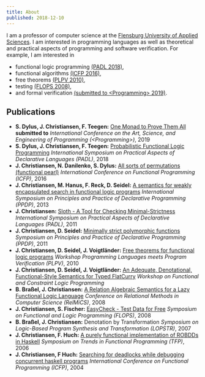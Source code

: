```yaml
---
title: About
published: 2018-12-10
---
```


I am a professor of computer science at the
[Flensburg University of Applied Sciences](http://www.hs-flensburg.de). I am
interested in programming languages as well as theoretical and practical aspects of
programming and software verification. For example, I am interested in

* functional logic programming [(PADL 2018)](http://www-ps.informatik.uni-kiel.de/~sad/padl2018-preprint.pdf),
* functional algorithms [(ICFP 2016)](http://informatik.uni-kiel.de/~sad/icfp2016-preprint.pdf),
* free theorems [(PLPV 2010)](http://www.janis-voigtlaender.eu/papers/FreeTheoremsForFunctionalLogicPrograms.pdf),
* testing [(FLOPS 2008)](http://www-ps.informatik.uni-kiel.de/~sebf/data/pub/flops08.pdf),
* and formal verification [(submitted to &lt;Programming&gt; 2019)](https://arxiv.org/pdf/1805.08059.pdf).


## Publications

* **S. Dylus, J. Christiansen, F. Teegen:** [One Monad to Prove Them All](https://arxiv.org/pdf/1805.08059.pdf) **submitted to** *International Conference on the Art, Science, and
Engineering of Programming (&lt;Programming&gt;)*, 2019
* **S. Dylus, J. Christiansen, F. Teegen:** [Probabilistic Functional Logic Programming](http://www-ps.informatik.uni-kiel.de/~sad/padl2018-preprint.pdf) *International Symposium on Practical Aspects of Declarative Languages (PADL)*, 2018
* **J. Christiansen, N. Danilenko, S. Dylus:** [All sorts of permutations (functional pearl)](http://informatik.uni-kiel.de/~sad/icfp2016-preprint.pdf) *International Conference on Functional Programming (ICFP)*, 2016
* **J. Christiansen, M. Hanus, F. Reck, D. Seidel:** [A semantics for weakly encapsulated search in functional logic programs](https://www.informatik.uni-kiel.de/~mh/publications/papers/PPDP13.pdf) *International Symposium on Principles and Practice of Declarative Programming (PPDP)*, 2013
* **J. Christiansen:** [Sloth - A Tool for Checking Minimal-Strictness](http://www.rpe.informatik.uni-kiel.de/de/rechnergestutzte-programmentwicklung/dateien/forschungunddiplomarbeiten/PADL.pdf) *International Symposium on Practical Aspects of Declarative Languages (PADL)*, 2011
* **J. Christiansen, D. Seidel:** [Minimally strict polymorphic functions](http://www.rpe.informatik.uni-kiel.de/de/rechnergestutzte-programmentwicklung/dateien/forschungunddiplomarbeiten/PPDP.pdf) *Symposium on Principles and Practice of Declarative Programming (PPDP)*, 2011
* **J. Christiansen, D. Seidel, J. Voigtländer:** [Free theorems for functional logic programs](http://www.janis-voigtlaender.eu/papers/FreeTheoremsForFunctionalLogicPrograms.pdf) *Workshop Programming Languages meets Program Verification (PLPV)*, 2010
* **J. Christiansen, D. Seidel, J. Voigtländer:** [An Adequate, Denotational, Functional-Style Semantics for Typed FlatCurry](http://citeseerx.ist.psu.edu/viewdoc/download?doi=10.1.1.186.251&rep=rep1&type=pdf) *Workshop on Functional and Constraint Logic Programming*
* **B. Braßel, J. Christiansen:** [A Relation Algebraic Semantics for a Lazy Functional Logic Language](http://citeseerx.ist.psu.edu/viewdoc/download?doi=10.1.1.91.8678&rep=rep1&type=pdf) *Conference on Relational Methods in Computer Science (RelMiCS)*, 2008
* **J. Christiansen, S. Fischer:** [EasyCheck - Test Data for Free](http://www-ps.informatik.uni-kiel.de/~sebf/data/pub/flops08.pdf) *Symposium on Functional and Logic Programming (FLOPS)*, 2008
* **B. Braßel, J. Christiansen:** Denotation by Transformation *Symposium on Logic-Based Program Synthesis and Transformation (LOPSTR)*, 2007
* **J. Christiansen, F. Huch:** [A purely functional implementation of ROBDDs in Haskell](http://www.cs.nott.ac.uk/~psznhn/TFP2006/Papers/09-ChristiansenHuch-APurelyFunctionalImplementationOfROBDDs.pdf) *Symposium on Trends in Functional Programming (TFP)*, 2006
* **J. Christiansen, F Huch:** [Searching for deadlocks while debugging concurrent haskell programs](http://citeseerx.ist.psu.edu/viewdoc/download?doi=10.1.1.84.220&rep=rep1&type=pdf) *International Conference on Functional Programming (ICFP)*, 2004
